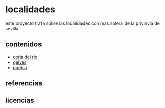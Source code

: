 # localidades
este proyecto trata sobre
las localidades con mas solera
de la privinvia de sevilla

## contenidos

- [coria del rio](localidad1/coria.md)
- [gelves](localidad2/gelves.md)
- [puebla](localidad3/puebla.md)

## referencias


## licencias
